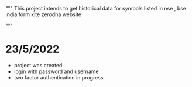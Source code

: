 """
This project intends to get historical data for symbols listed in nse , bse india form kite zerodha website 

"""

# 23/5/2022
- project was created
- login with password and username 
- two factor authentication in progress